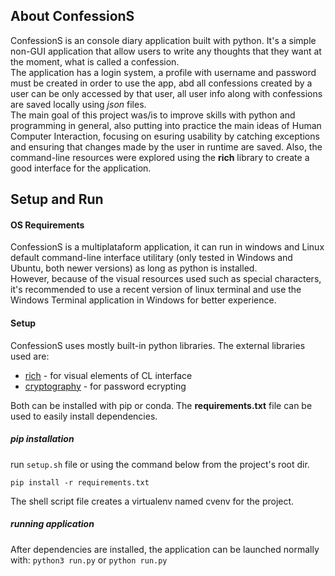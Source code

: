 ## About ConfessionS

ConfessionS is an console diary application built with python. It's a simple non-GUI application that allow users to write any thoughts that they want at the moment, what is called a confession.  
The application has a login system, a profile with username and password must be created in order to use the app, abd all confessions created by a user can be only accessed by that user, all user info along with confessions are saved locally using _json_ files.  
The main goal of this project was/is to improve skills with python and programming in general, also putting into practice the main ideas of Human Computer Interaction, focusing on esuring usability by catching exceptions and ensuring that changes made by the user in runtime are saved. Also, the command-line resources were explored using the __rich__ library to create a good interface for the application.  

## Setup and Run

#### OS Requirements 
ConfessionS is a multiplataform application, it can run in windows and Linux default command-line interface utilitary (only tested in Windows and Ubuntu, both newer versions) as long as python is installed.  
However, because of the visual resources used such as special characters, it's recommended to use a recent version of linux terminal and use the Windows Terminal application in Windows for better experience.  

#### Setup
ConfessionS uses mostly built-in python libraries. The external libraries used are:
* [rich](https://pypi.org/project/rich/) - for visual elements of CL interface
* [cryptography](https://pypi.org/project/cryptography/) - for password ecrypting

Both can be installed with pip or conda. The __requirements.txt__ file can be used to easily install dependencies.  

##### pip installation

run `setup.sh` file or using the command below from the project's root dir.  
 
`pip install -r requirements.txt` 
 
 The shell script file creates a virtualenv named cvenv for the project.

##### running application
After dependencies are installed, the application can be launched normally with:
`python3 run.py` or `python run.py`